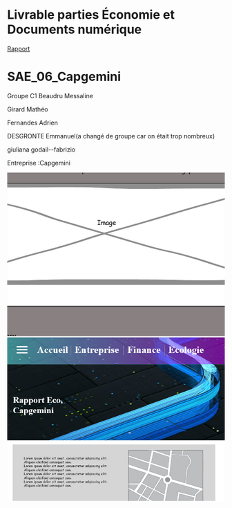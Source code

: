 # Livrable parties Économie et Documents numérique
[Rapport](doc/fernandes_SAE106_C1_Capgemini.pdf)

# SAE_06_Capgemini
Groupe C1
Beaudru Messaline

Girard Mathéo

Fernandes Adrien

DESGRONTE Emmanuel(a changé de groupe car on était trop nombreux)

giuliana godail--fabrizio

Entreprise :Capgemini

![écran de zoning](doc/Ecran_zonning.jpg)
![écran de prototype](doc/Ecran_prototype.jpg)
